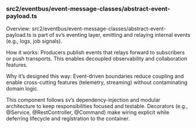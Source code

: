 ### src2/eventbus/event-message-classes/abstract-event-payload.ts

Overview: src2/eventbus/event-message-classes/abstract-event-payload.ts is part of sv’s eventing layer, emitting and relaying internal events (e.g., logs, job signals).

How it works: Producers publish events that relays forward to subscribers or push transports. This enables decoupled observability and collaboration features.

Why it’s designed this way: Event-driven boundaries reduce coupling and enable cross-cutting features (telemetry, streaming) without contaminating domain logic.

This component follows sv’s dependency-injection and modular architecture to keep responsibilities focused and testable. Decorators (e.g., @Service, @RestController, @Command) make wiring explicit while deferring lifecycle and registration to the container.
